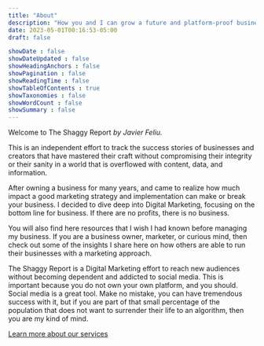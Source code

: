 ```yaml
---
title: "About"
description: "How you and I can grow a future and platform-proof business in the era of Big Tech. Growth solutions without social media dependency"
date: 2023-05-01T00:16:53-05:00
draft: false

showDate : false
showDateUpdated : false
showHeadingAnchors : false
showPagination : false
showReadingTime : false
showTableOfContents : true
showTaxonomies : false 
showWordCount : false
showSummary : false
---
```

Welcome to The Shaggy Report *by Javier Feliu.*

This is an independent effort to track the success stories of businesses and creators that have mastered their craft without compromising their integrity or their sanity in a world that is overflowed with content, data, and information. 

After owning a business for many years, and came to realize how much impact a good marketing strategy and implementation can make or break your business. I decided to dive deep into Digital Marketing, focusing on the bottom line for business. If there are no profits, there is no business.

You will also find here resources that I wish I had known before managing my business. If you are a business owner, marketer, or curious mind, then check out some of the insights I share here on how others are able to run their businesses with a marketing approach.

The Shaggy Report is a Digital Marketing effort to reach new audiences without becoming dependent and addicted to social media. This is important because you do not own your own platform, and you should. Social media is a great tool. Make no mistake, you can have tremendous success with it, but if you are part of that small percentage of the population that does not want to surrender their life to an algorithm, then you are my kind of mind.

 [Learn more about our services](/services)
